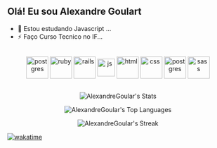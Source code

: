 ## Olá! Eu sou Alexandre Goulart

- 🌱 Estou estudando Javascript ...
- ⚡ Faço Curso Tecnico no IF...


<div align="center" style="display: inline_block"><br>
  <img align="center" alt="postgres" height="50" width="50" src="https://cdn.jsdelivr.net/gh/devicons/devicon/icons/linux/linux-original.svg">
  <img align="center" alt="ruby" height="50" width="50" src="https://cdn.jsdelivr.net/gh/devicons/devicon/icons/ruby/ruby-plain-wordmark.svg">
  <img align="center" alt="rails" height="50" width="50" src="https://cdn.jsdelivr.net/gh/devicons/devicon/icons/rails/rails-plain-wordmark.svg">
  <img align="center" alt="js" height="40" width="40" src="https://cdn.jsdelivr.net/gh/devicons/devicon/icons/javascript/javascript-original.svg">
  <img align="center" alt="html" height="50" width="50" src="https://cdn.jsdelivr.net/gh/devicons/devicon/icons/html5/html5-plain-wordmark.svg">
  <img align="center" alt="css" height="50" width="50" src="https://cdn.jsdelivr.net/gh/devicons/devicon/icons/css3/css3-plain-wordmark.svg">
  <img align="center" alt="postgres" height="50" width="50" src="https://cdn.jsdelivr.net/gh/devicons/devicon/icons/postgresql/postgresql-plain-wordmark.svg">
  <img align="center" alt="sass" height="50" width="50" s src="https://cdn.jsdelivr.net/gh/devicons/devicon/icons/sass/sass-original.svg" />   
</div><br>

<div align="center";">

<div width="80%;">

  ![AlexandreGoular's Stats](https://github-readme-stats.vercel.app/api?username=AlexandreGoular&theme=vue-dark&show_icons=true&hide_border=false&count_private=true&width=45%)
  
  ![AlexandreGoular's Top Languages](https://github-readme-stats.vercel.app/api/top-langs/?username=AlexandreGoular&theme=vue-dark&show_icons=true&hide_border=false&layout=compact&width=45%)

</div>

   
  ![AlexandreGoular's Streak](https://github-readme-streak-stats.herokuapp.com/?user=AlexandreGoular&theme=vue-dark&hide_border=false)

</div>






[![wakatime](https://wakatime.com/badge/user/018cf0c0-80bb-435c-ba5b-49593f6d4d93.svg)](https://wakatime.com/@018cf0c0-80bb-435c-ba5b-49593f6d4d93)

